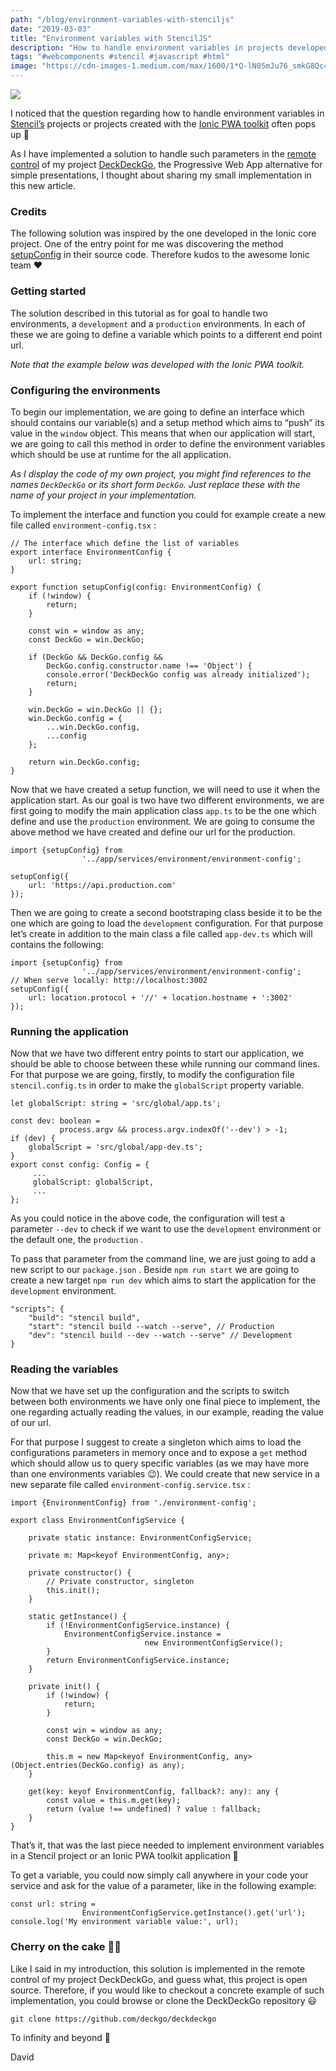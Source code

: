 ```yaml
---
path: "/blog/environment-variables-with-stenciljs"
date: "2019-03-03"
title: "Environment variables with StencilJS"
description: "How to handle environment variables in projects developed with StencilJS or the Ionic PWA Toolkit"
tags: "#webcomponents #stencil #javascript #html"
image: "https://cdn-images-1.medium.com/max/1600/1*Q-lN05mJu76_smkG8Qc4aw.jpeg"
---
```


![](https://cdn-images-1.medium.com/max/1600/1*Q-lN05mJu76_smkG8Qc4aw.jpeg)

I noticed that the question regarding how to handle environment variables in [Stencil’s](https://stenciljs.com) projects or projects created with the [Ionic PWA toolkit](https://ionicframework.com/pwa/toolkit) often pops up 🤔

As I have implemented a solution to handle such parameters in the [remote control](https://deckdeckgo.app) of my project [DeckDeckGo](https://deckdeckgo.com), the Progressive Web App alternative for simple presentations, I thought about sharing my small implementation in this new article.

### Credits

The following solution was inspired by the one developed in the Ionic core project. One of the entry point for me was discovering the  method [setupConfig](https://github.com/ionic-team/ionic/blob/39fbc323480207417b41ff20d22badd91798ee2d/core/src/utils/config.ts#L182) in their source code. Therefore kudos to the awesome Ionic team ❤️

### Getting started

The solution described in this tutorial as for goal to handle two environments, a `development` and a `production` environments. In each of these we are going to define a variable which points to a different end point url.

*Note that the example below was developed with the Ionic PWA toolkit.*

### Configuring the environments

To begin our implementation, we are going to define an interface which should contains our variable(s) and a setup method which aims to “push” its value in the `window` object. This means that when our application will start, we are going to call this method in order to define the environment variables which should be use at runtime for the all application.

*As I display the code of my own project, you might find references to the names `DeckDeckGo` or its short form `DeckGo`. Just replace these with the name of your project in your implementation.*

To implement the interface and function you could for example create a new file called `environment-config.tsx` :

```
// The interface which define the list of variables
export interface EnvironmentConfig {
    url: string;
}

export function setupConfig(config: EnvironmentConfig) {
    if (!window) {
        return;
    }

    const win = window as any;
    const DeckGo = win.DeckGo;

    if (DeckGo && DeckGo.config && 
        DeckGo.config.constructor.name !== 'Object') {
        console.error('DeckDeckGo config was already initialized');
        return;
    }

    win.DeckGo = win.DeckGo || {};
    win.DeckGo.config = {
        ...win.DeckGo.config,
        ...config
    };

    return win.DeckGo.config;
}
```

Now that we have created a setup function, we will need to use it when the application start. As our goal is two have two different environments, we are first going to modify the main application class `app.ts` to be the one which define and use the `production` environment. We are going to consume the above method we have created and define our url for the production.

```
import {setupConfig} from 
                '../app/services/environment/environment-config';

setupConfig({
    url: 'https://api.production.com'
});
```

Then we are going to create a second bootstraping class beside it to be the one which are going to load the `development` configuration. For that purpose let’s create in addition to the main class a file called `app-dev.ts` which will contains the following:

```
import {setupConfig} from 
                '../app/services/environment/environment-config';
// When serve locally: http://localhost:3002
setupConfig({
    url: location.protocol + '//' + location.hostname + ':3002'
});
```

### Running the application

Now that we have two different entry points to start our application, we should be able to choose between these while running our command lines. For that purpose we are going, firstly, to modify the configuration file `stencil.config.ts` in order to make the `globalScript` property variable.

```
let globalScript: string = 'src/global/app.ts';

const dev: boolean = 
           process.argv && process.argv.indexOf('--dev') > -1;
if (dev) {
    globalScript = 'src/global/app-dev.ts';
}
export const config: Config = {
     ...
     globalScript: globalScript,
     ...
};
```

As you could notice in the above code, the configuration will test a parameter `--dev` to check if we want to use the `development` environment or the default one, the `production` .

To pass that parameter from the command line, we are just going to add a new script to our `package.json` . Beside `npm run start` we are going to create a new target `npm run dev` which aims to start the application for the `development` environment.

```
"scripts": {
    "build": "stencil build",
    "start": "stencil build --watch --serve", // Production
    "dev": "stencil build --dev --watch --serve" // Development
}
```

### Reading the variables

Now that we have set up the configuration and the scripts to switch between both environments we have only one final piece to implement, the one regarding actually reading the values, in our example, reading the value of our url.

For that purpose I suggest to create a singleton which aims to load the configurations parameters in memory once and to expose a `get` method which should allow us to query specific variables (as we may have more than one environments variables 😉). We could create that new service in a new separate file called `environment-config.service.tsx` :

```
import {EnvironmentConfig} from './environment-config';

export class EnvironmentConfigService {

    private static instance: EnvironmentConfigService;

    private m: Map<keyof EnvironmentConfig, any>;

    private constructor() {
        // Private constructor, singleton
        this.init();
    }

    static getInstance() {
        if (!EnvironmentConfigService.instance) {
            EnvironmentConfigService.instance =
                              new EnvironmentConfigService();
        }
        return EnvironmentConfigService.instance;
    }

    private init() {
        if (!window) {
            return;
        }

        const win = window as any;
        const DeckGo = win.DeckGo;

        this.m = new Map<keyof EnvironmentConfig, any>(Object.entries(DeckGo.config) as any);
    }

    get(key: keyof EnvironmentConfig, fallback?: any): any {
        const value = this.m.get(key);
        return (value !== undefined) ? value : fallback;
    }
}
```

That’s it, that was the last piece needed to implement environment variables in a Stencil project or an Ionic PWA toolkit application 🎉

To get a variable, you could now simply call anywhere in your code your service and ask for the value of a parameter, like in the following example:

```
const url: string = 
                EnvironmentConfigService.getInstance().get('url');
console.log('My environment variable value:', url);
```

### Cherry on the cake 🍒🎂

Like I said in my introduction, this solution is implemented in the remote control of my project DeckDeckGo, and guess what, this project is open source. Therefore, if you would like to checkout a concrete example of such implementation, you could browse or clone the DeckDeckGo repository 😃

```
git clone https://github.com/deckgo/deckdeckgo
```

To infinity and beyond 🚀

David
